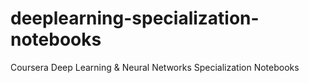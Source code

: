 # deeplearning-specialization-notebooks
Coursera Deep Learning &amp; Neural Networks Specialization Notebooks
